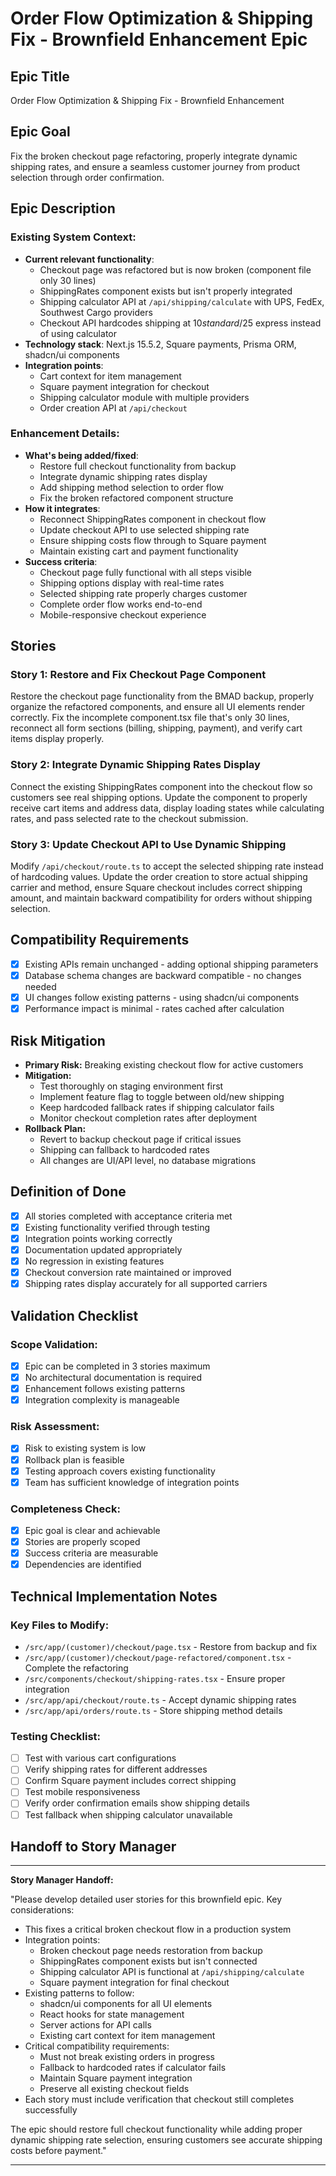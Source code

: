 # Order Flow Optimization & Shipping Fix - Brownfield Enhancement Epic

## Epic Title
Order Flow Optimization & Shipping Fix - Brownfield Enhancement

## Epic Goal
Fix the broken checkout page refactoring, properly integrate dynamic shipping rates, and ensure a seamless customer journey from product selection through order confirmation.

## Epic Description

### Existing System Context:
- **Current relevant functionality**: 
  - Checkout page was refactored but is now broken (component file only 30 lines)
  - ShippingRates component exists but isn't properly integrated
  - Shipping calculator API at `/api/shipping/calculate` with UPS, FedEx, Southwest Cargo providers
  - Checkout API hardcodes shipping at $10 standard/$25 express instead of using calculator
- **Technology stack**: Next.js 15.5.2, Square payments, Prisma ORM, shadcn/ui components
- **Integration points**: 
  - Cart context for item management
  - Square payment integration for checkout
  - Shipping calculator module with multiple providers
  - Order creation API at `/api/checkout`

### Enhancement Details:
- **What's being added/fixed**: 
  - Restore full checkout functionality from backup
  - Integrate dynamic shipping rates display
  - Add shipping method selection to order flow
  - Fix the broken refactored component structure
- **How it integrates**: 
  - Reconnect ShippingRates component in checkout flow
  - Update checkout API to use selected shipping rate
  - Ensure shipping costs flow through to Square payment
  - Maintain existing cart and payment functionality
- **Success criteria**: 
  - Checkout page fully functional with all steps visible
  - Shipping options display with real-time rates
  - Selected shipping rate properly charges customer
  - Complete order flow works end-to-end
  - Mobile-responsive checkout experience

## Stories

### Story 1: Restore and Fix Checkout Page Component
Restore the checkout page functionality from the BMAD backup, properly organize the refactored components, and ensure all UI elements render correctly. Fix the incomplete component.tsx file that's only 30 lines, reconnect all form sections (billing, shipping, payment), and verify cart items display properly.

### Story 2: Integrate Dynamic Shipping Rates Display
Connect the existing ShippingRates component into the checkout flow so customers see real shipping options. Update the component to properly receive cart items and address data, display loading states while calculating rates, and pass selected rate to the checkout submission.

### Story 3: Update Checkout API to Use Dynamic Shipping
Modify `/api/checkout/route.ts` to accept the selected shipping rate instead of hardcoding values. Update the order creation to store actual shipping carrier and method, ensure Square checkout includes correct shipping amount, and maintain backward compatibility for orders without shipping selection.

## Compatibility Requirements

- [x] Existing APIs remain unchanged - adding optional shipping parameters
- [x] Database schema changes are backward compatible - no changes needed
- [x] UI changes follow existing patterns - using shadcn/ui components
- [x] Performance impact is minimal - rates cached after calculation

## Risk Mitigation

- **Primary Risk:** Breaking existing checkout flow for active customers
- **Mitigation:** 
  - Test thoroughly on staging environment first
  - Implement feature flag to toggle between old/new shipping
  - Keep hardcoded fallback rates if shipping calculator fails
  - Monitor checkout completion rates after deployment
- **Rollback Plan:** 
  - Revert to backup checkout page if critical issues
  - Shipping can fallback to hardcoded rates
  - All changes are UI/API level, no database migrations

## Definition of Done

- [x] All stories completed with acceptance criteria met
- [x] Existing functionality verified through testing
- [x] Integration points working correctly
- [x] Documentation updated appropriately
- [x] No regression in existing features
- [x] Checkout conversion rate maintained or improved
- [x] Shipping rates display accurately for all supported carriers

## Validation Checklist

### Scope Validation:
- [x] Epic can be completed in 3 stories maximum
- [x] No architectural documentation is required
- [x] Enhancement follows existing patterns
- [x] Integration complexity is manageable

### Risk Assessment:
- [x] Risk to existing system is low
- [x] Rollback plan is feasible
- [x] Testing approach covers existing functionality
- [x] Team has sufficient knowledge of integration points

### Completeness Check:
- [x] Epic goal is clear and achievable
- [x] Stories are properly scoped
- [x] Success criteria are measurable
- [x] Dependencies are identified

## Technical Implementation Notes

### Key Files to Modify:
- `/src/app/(customer)/checkout/page.tsx` - Restore from backup and fix
- `/src/app/(customer)/checkout/page-refactored/component.tsx` - Complete the refactoring
- `/src/components/checkout/shipping-rates.tsx` - Ensure proper integration
- `/src/app/api/checkout/route.ts` - Accept dynamic shipping rates
- `/src/app/api/orders/route.ts` - Store shipping method details

### Testing Checklist:
- [ ] Test with various cart configurations
- [ ] Verify shipping rates for different addresses
- [ ] Confirm Square payment includes correct shipping
- [ ] Test mobile responsiveness
- [ ] Verify order confirmation emails show shipping details
- [ ] Test fallback when shipping calculator unavailable

## Handoff to Story Manager

---

**Story Manager Handoff:**

"Please develop detailed user stories for this brownfield epic. Key considerations:

- This fixes a critical broken checkout flow in a production system
- Integration points: 
  - Broken checkout page needs restoration from backup
  - ShippingRates component exists but isn't connected
  - Shipping calculator API is functional at `/api/shipping/calculate`
  - Square payment integration for final checkout
- Existing patterns to follow: 
  - shadcn/ui components for all UI elements
  - React hooks for state management
  - Server actions for API calls
  - Existing cart context for item management
- Critical compatibility requirements: 
  - Must not break existing orders in progress
  - Fallback to hardcoded rates if calculator fails
  - Maintain Square payment integration
  - Preserve all existing checkout fields
- Each story must include verification that checkout still completes successfully

The epic should restore full checkout functionality while adding proper dynamic shipping rate selection, ensuring customers see accurate shipping costs before payment."

---